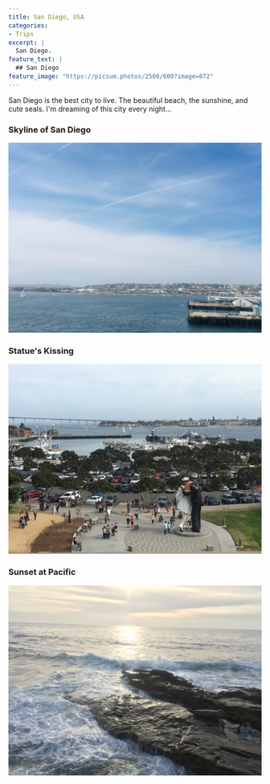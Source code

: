 ```yaml
---
title: San Diego, USA
categories:
- Trips
excerpt: |
  San Diego. 
feature_text: |
  ## San Diego
feature_image: "https://picsum.photos/2560/600?image=872"
---
```


San Diego is the best city to live. The beautiful beach, the sunshine, and cute seals. I'm dreaming of this city every night...

<!-- more -->



### Skyline of San Diego

![image](../assets/blog/San_Diego_Skyline.jpeg)


### Statue's Kissing
![image](../assets/blog/San_Diego_Kissing.jpeg)


### Sunset at Pacific
![image](../assets/blog/San_Diego_Sunset.jpeg)



